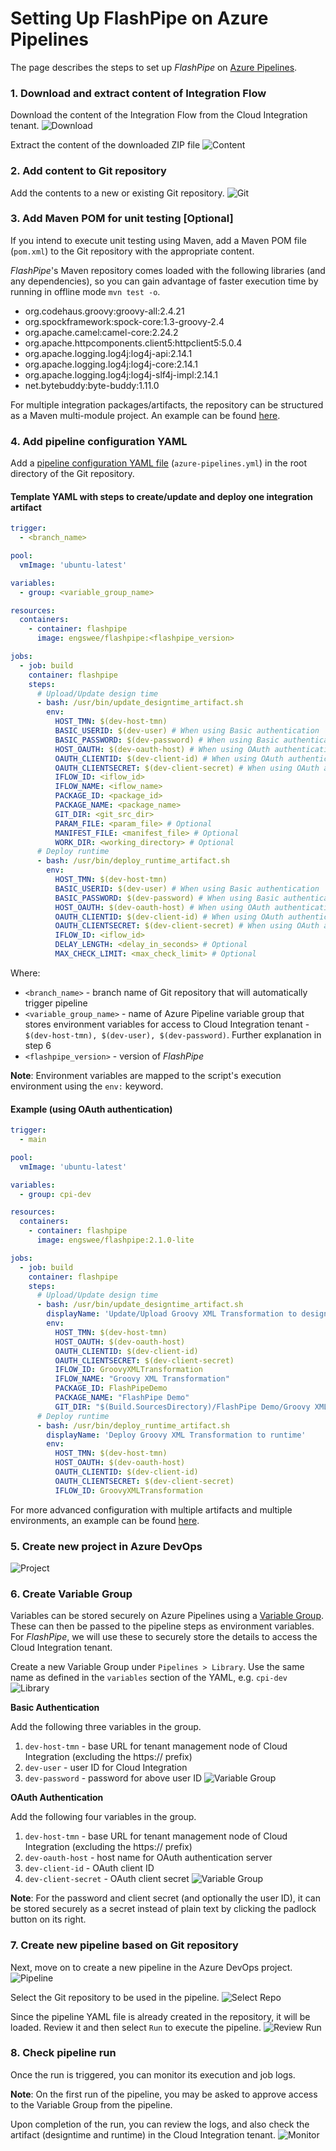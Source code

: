 # Setting Up FlashPipe on Azure Pipelines
The page describes the steps to set up _FlashPipe_ on [Azure Pipelines](https://azure.microsoft.com/en-us/services/devops/pipelines/).

### 1. Download and extract content of Integration Flow
Download the content of the Integration Flow from the Cloud Integration tenant.
![Download](images/setup/01a_download_iflow.png)

Extract the content of the downloaded ZIP file
![Content](images/setup/01b_iflow_contents.png)

### 2. Add content to Git repository
Add the contents to a new or existing Git repository.
![Git](images/setup/02a_add_to_git.png)

### 3. Add Maven POM for unit testing [Optional]
If you intend to execute unit testing using Maven, add a Maven POM file (`pom.xml`) to the Git repository with the appropriate content.

_FlashPipe_'s Maven repository comes loaded with the following libraries (and any dependencies), so you can gain advantage of faster execution time by running in offline mode `mvn test -o`.
- org.codehaus.groovy:groovy-all:2.4.21
- org.spockframework:spock-core:1.3-groovy-2.4
- org.apache.camel:camel-core:2.24.2
- org.apache.httpcomponents.client5:httpclient5:5.0.4
- org.apache.logging.log4j:log4j-api:2.14.1
- org.apache.logging.log4j:log4j-core:2.14.1
- org.apache.logging.log4j:log4j-slf4j-impl:2.14.1
- net.bytebuddy:byte-buddy:1.11.0

For multiple integration packages/artifacts, the repository can be structured as a Maven multi-module project. An example can be found [here](https://github.com/engswee/flashpipe-demo/tree/azure-pipelines).

### 4. Add pipeline configuration YAML
Add a [pipeline configuration YAML file](https://docs.microsoft.com/en-us/azure/devops/pipelines/get-started/pipelines-get-started?view=azure-devops#define-pipelines-using-yaml-syntax) (`azure-pipelines.yml`) in the root directory of the Git repository.

#### Template YAML with steps to create/update and deploy one integration artifact
```yaml
trigger:
  - <branch_name>

pool:
  vmImage: 'ubuntu-latest'

variables:
  - group: <variable_group_name>

resources:
  containers:
    - container: flashpipe
      image: engswee/flashpipe:<flashpipe_version>

jobs:
  - job: build
    container: flashpipe
    steps:
      # Upload/Update design time
      - bash: /usr/bin/update_designtime_artifact.sh
        env:
          HOST_TMN: $(dev-host-tmn)
          BASIC_USERID: $(dev-user) # When using Basic authentication
          BASIC_PASSWORD: $(dev-password) # When using Basic authentication
          HOST_OAUTH: $(dev-oauth-host) # When using OAuth authentication
          OAUTH_CLIENTID: $(dev-client-id) # When using OAuth authentication
          OAUTH_CLIENTSECRET: $(dev-client-secret) # When using OAuth authentication
          IFLOW_ID: <iflow_id>
          IFLOW_NAME: <iflow_name>
          PACKAGE_ID: <package_id>
          PACKAGE_NAME: <package_name>
          GIT_DIR: <git_src_dir>
          PARAM_FILE: <param_file> # Optional
          MANIFEST_FILE: <manifest_file> # Optional
          WORK_DIR: <working_directory> # Optional
      # Deploy runtime
      - bash: /usr/bin/deploy_runtime_artifact.sh
        env:
          HOST_TMN: $(dev-host-tmn)
          BASIC_USERID: $(dev-user) # When using Basic authentication
          BASIC_PASSWORD: $(dev-password) # When using Basic authentication
          HOST_OAUTH: $(dev-oauth-host) # When using OAuth authentication
          OAUTH_CLIENTID: $(dev-client-id) # When using OAuth authentication
          OAUTH_CLIENTSECRET: $(dev-client-secret) # When using OAuth authentication
          IFLOW_ID: <iflow_id>
          DELAY_LENGTH: <delay_in_seconds> # Optional
          MAX_CHECK_LIMIT: <max_check_limit> # Optional
```
Where:
- `<branch_name>` - branch name of Git repository that will automatically trigger pipeline
- `<variable_group_name>` - name of Azure Pipeline variable group that stores environment variables for access to Cloud Integration tenant - `$(dev-host-tmn), $(dev-user), $(dev-password)`. Further explanation in step 6
- `<flashpipe_version>` - version of _FlashPipe_

**Note**: Environment variables are mapped to the script's execution environment using the `env:` keyword.

#### Example (using OAuth authentication)

```yaml
trigger:
  - main

pool:
  vmImage: 'ubuntu-latest'

variables:
  - group: cpi-dev

resources:
  containers:
    - container: flashpipe
      image: engswee/flashpipe:2.1.0-lite

jobs:
  - job: build
    container: flashpipe
    steps:
      # Upload/Update design time
      - bash: /usr/bin/update_designtime_artifact.sh
        displayName: 'Update/Upload Groovy XML Transformation to design time'
        env:
          HOST_TMN: $(dev-host-tmn)
          HOST_OAUTH: $(dev-oauth-host)
          OAUTH_CLIENTID: $(dev-client-id)
          OAUTH_CLIENTSECRET: $(dev-client-secret)
          IFLOW_ID: GroovyXMLTransformation
          IFLOW_NAME: "Groovy XML Transformation"
          PACKAGE_ID: FlashPipeDemo
          PACKAGE_NAME: "FlashPipe Demo"
          GIT_DIR: "$(Build.SourcesDirectory)/FlashPipe Demo/Groovy XML Transformation"
      # Deploy runtime
      - bash: /usr/bin/deploy_runtime_artifact.sh
        displayName: 'Deploy Groovy XML Transformation to runtime'
        env:
          HOST_TMN: $(dev-host-tmn)
          HOST_OAUTH: $(dev-oauth-host)
          OAUTH_CLIENTID: $(dev-client-id)
          OAUTH_CLIENTSECRET: $(dev-client-secret)
          IFLOW_ID: GroovyXMLTransformation
```

For more advanced configuration with multiple artifacts and multiple environments, an example can be found [here](https://github.com/engswee/flashpipe-demo/blob/azure-pipelines/azure-pipelines.yml).

### 5. Create new project in Azure DevOps
![Project](images/setup/azure-pipelines/05a_azure_project.png)

### 6. Create Variable Group
Variables can be stored securely on Azure Pipelines using a [Variable Group](https://docs.microsoft.com/en-us/azure/devops/pipelines/library/variable-groups?view=azure-devops&tabs=yaml). These can then be passed to the pipeline steps as environment variables. For _FlashPipe_, we will use these to securely store the details to access the Cloud Integration tenant.

Create a new Variable Group under `Pipelines > Library`. Use the same name as defined in the `variables` section of the YAML, e.g. `cpi-dev`
![Library](images/setup/azure-pipelines/06a_library.png)

**Basic Authentication**

Add the following three variables in the group.
1. `dev-host-tmn` - base URL for tenant management node of Cloud Integration (excluding the https:// prefix)
2. `dev-user` - user ID for Cloud Integration
3. `dev-password` - password for above user ID
   ![Variable Group](images/setup/azure-pipelines/06b_variable_group_basic.png)

**OAuth Authentication**

Add the following four variables in the group.
1. `dev-host-tmn` - base URL for tenant management node of Cloud Integration (excluding the https:// prefix)
2. `dev-oauth-host` - host name for OAuth authentication server
3. `dev-client-id` - OAuth client ID
4. `dev-client-secret` - OAuth client secret
   ![Variable Group](images/setup/azure-pipelines/06c_variable_group_oauth.png)

**Note**: For the password and client secret (and optionally the user ID), it can be stored securely as a secret instead of plain text by clicking the padlock button on its right.

### 7. Create new pipeline based on Git repository
Next, move on to create a new pipeline in the Azure DevOps project.
![Pipeline](images/setup/azure-pipelines/07a_pipeline.png)

Select the Git repository to be used in the pipeline.
![Select Repo](images/setup/azure-pipelines/07b_select_repo.png)

Since the pipeline YAML file is already created in the repository, it will be loaded. Review it and then select `Run` to execute the pipeline.
![Review Run](images/setup/azure-pipelines/07c_review_run.png)

### 8. Check pipeline run
Once the run is triggered, you can monitor its execution and job logs.

**Note**: On the first run of the pipeline, you may be asked to approve access to the Variable Group from the pipeline.

Upon completion of the run, you can review the logs, and also check the artifact (designtime and runtime) in the Cloud Integration tenant.
![Monitor](images/setup/azure-pipelines/08a_job_run.png)